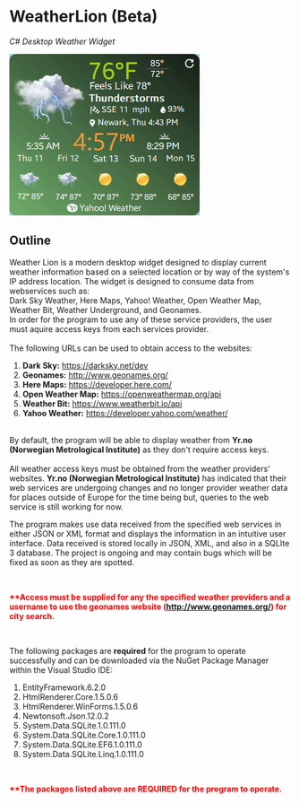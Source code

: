 # WeatherLion (Beta)
<i>C# Desktop Weather Widget</i>

![Screenshot](Screenshot.PNG)

## Outline
Weather Lion is a modern desktop widget designed to display current weather information based on a selected location or by way of the system's IP address location. The widget is designed to consume data from webservices such as:<br />
Dark Sky Weather, Here Maps, Yahoo! Weather, Open Weather Map, Weather Bit, Weather Underground, and Geonames.<br />
In order for the program to use any of these service providers, the user must aquire access keys from each services provider.
<br /><br />The following URLs can be used to obtain access to the websites:<br />
<ol><li><b>Dark Sky:</b> <a href=\"https://darksky.net/dev/\">https://darksky.net/dev</a></li> 
<li><b>Geonames:</b></b></b></b></b> <a href=\"http://www.geonames.org/\">http://www.geonames.org/</a><br /></li>
<li><b>Here Maps:</b></b></b></b> <a href=\"https://developer.here.com/\">https://developer.here.com/</a></li>
<li><b>Open Weather Map:</b></b></b> <a href=\"https://openweathermap.org/api\">https://openweathermap.org/api</a></li>
<li><b>Weather Bit:</b></b> <a href=\"https://www.weatherbit.io/api\">https://www.weatherbit.io/api</a></li>
<li><b>Yahoo Weather:</b> <a href=\"https://developer.yahoo.com/weather/\">https://developer.yahoo.com/weather/</a></li></ol>
<br />By default, the program will be able to display weather from <b>Yr.no (Norwegian Metrological Institute)</b> as they don't require access keys.<br />
<br />All weather access keys must be obtained from the weather providers' websites. <b>Yr.no (Norwegian Metrological Institute)</b> has indicated that their web services are undergoing changes and no longer provider weather data for places outside of Europe for the time being but, queries to the web service is still working for now.<br />
<p>
The program makes use data received from the specified web services in either JSON or XML format and displays the information in an intuitive user interface. Data received is stored locally in JSON, XML, and also in a SQLIte 3 database. The project is ongoing and may contain bugs which will be fixed as soon as they are spotted.   
</p>

<br /><p style='color: red;'><b>**Access must be supplied for any the specified weather providers and a username to use
the geonames website (<a href="http://www.geonames.org/">http://www.geonames.org/</a>) for city search.</b></p>
<br/>
<p>
  The following packages are <b>required</b> for the program to operate successfully and can be downloaded via the NuGet Package Manager within the Visual Studio IDE:
  <ol>
    <li>EntityFramework.6.2.0</li>
    <li>HtmlRenderer.Core.1.5.0.6</li>
    <li>HtmlRenderer.WinForms.1.5.0.6</li>
    <li>Newtonsoft.Json.12.0.2</li>
    <li>System.Data.SQLite.1.0.111.0</li>
    <li>System.Data.SQLite.Core.1.0.111.0</li>
    <li>System.Data.SQLite.EF6.1.0.111.0</li>
    <li>System.Data.SQLite.Linq.1.0.111.0</li>
  </ol>
</p>
<br /><p style='color: red;'><b>**The packages listed above are REQUIRED for the program to operate.</b></p>
